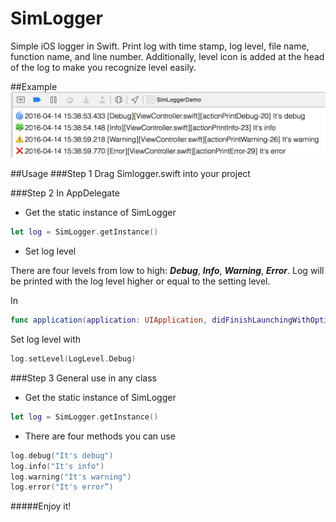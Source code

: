# SimLogger
Simple iOS logger in Swift. Print log with time stamp, log level, file name, function name, and line number. Additionally, level icon is added at the head of the log to make you recognize level easily.

##Example
<img src="https://raw.githubusercontent.com/aac1109/SimLogger/master/SimLoggerExample.png" alt="Example" style="width: 690px;" />

##Usage
###Step 1
Drag Simlogger.swift into your project


###Step 2
In AppDelegate

* Get the static instance of SimLogger
```Swift
let log = SimLogger.getInstance()
```

* Set log level

There are four levels from low to high: ***Debug***, ***Info***, ***Warning***, ***Error***. Log will be printed with the log level higher or equal to the setting level.

In
```Swift 
func application(application: UIApplication, didFinishLaunchingWithOptions launchOptions: [NSObject: AnyObject]?) 
```
Set log level with
```Swift
log.setLevel(LogLevel.Debug)
```


###Step 3
General use in any class

* Get the static instance of SimLogger
```Swift
let log = SimLogger.getInstance()
```
* There are four methods you can use
```Swift
log.debug("It's debug")
log.info("It's info")
log.warning("It's warning")
log.error("It's error”)
```
#####Enjoy it!


